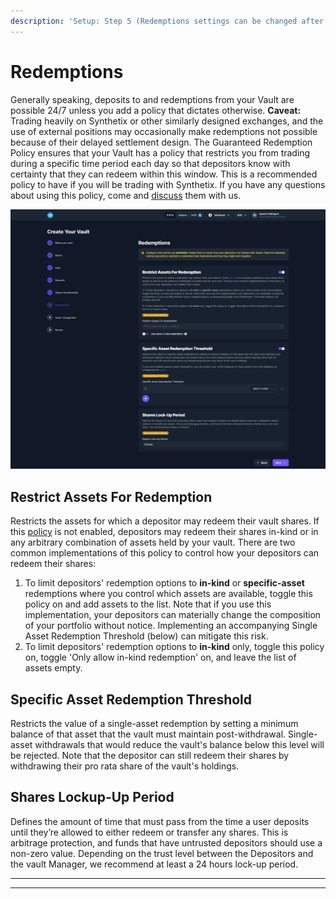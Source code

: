 ```yaml
---
description: 'Setup: Step 5 (Redemptions settings can be changed after creation)'
---
```


# Redemptions

Generally speaking, deposits to and redemptions from your Vault are possible 24/7 unless you add a policy that dictates otherwise. **Caveat:** Trading heavily on Synthetix or other similarly designed exchanges, and the use of external positions may occasionally make redemptions not possible because of their delayed settlement design. The Guaranteed Redemption Policy ensures that your Vault has a policy that restricts you from trading during a specific time period each day so that depositors know with certainty that they can redeem within this window. This is a recommended policy to have if you will be trading with Synthetix. If you have any questions about using this policy, come and [discuss](https://t.me/enzymefinance) them with us.

![](<../../.gitbook/assets/redemptions (1).png>)

## **Restrict Assets For Redemption**

Restricts the assets for which a depositor may redeem their vault shares. If this [policy](https://docs.enzyme.finance/managers/setup/redemptions) is not enabled, depositors may redeem their shares in-kind or in any arbitrary combination of assets held by your vault. There are two common implementations of this policy to control how your depositors can redeem their shares:

1. To limit depositors' redemption options to **in-kind** or **specific-asset** redemptions where you control which assets are available, toggle this policy on and add assets to the list. Note that if you use this implementation, your depositors can materially change the composition of your portfolio without notice. Implementing an accompanying Single Asset Redemption Threshold (below) can mitigate this risk.
2. To limit depositors' redemption options to **in-kind** only, toggle this policy on, toggle 'Only allow in-kind redemption' on, and leave the list of assets empty.

## **Specific Asset Redemption Threshold**

Restricts the value of a single-asset redemption by setting a minimum balance of that asset that the vault must maintain post-withdrawal. Single-asset withdrawals that would reduce the vault's balance below this level will be rejected. Note that the depositor can still redeem their shares by withdrawing their pro rata share of the vault's holdings.

## **Shares Lockup-Up Period**

Defines the amount of time that must pass from the time a user deposits until they’re allowed to either redeem or transfer any shares. This is arbitrage protection, and funds that have untrusted depositors should use a non-zero value. Depending on the trust level between the Depositors and the vault Manager, we recommend at least a 24 hours lock-up period.

****

****
